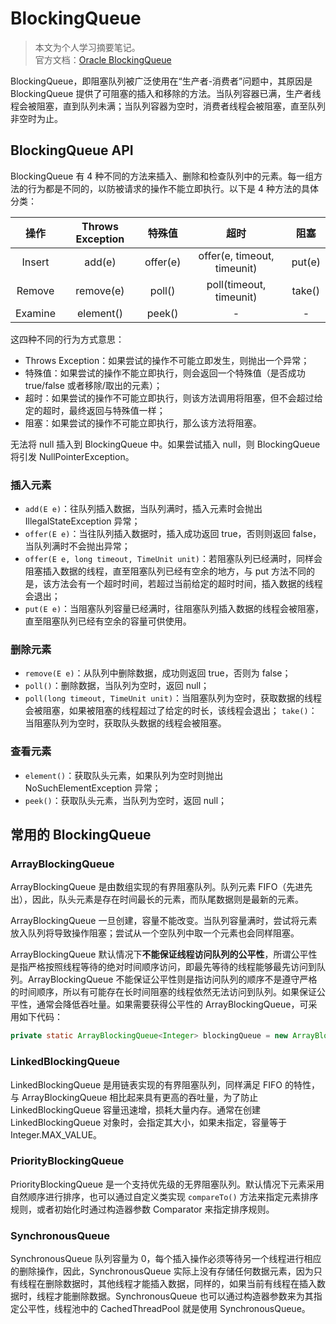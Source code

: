 # BlockingQueue

> 本文为个人学习摘要笔记。  
> 官方文档：[Oracle BlockingQueue](https://docs.oracle.com/javase/7/docs/api/java/util/concurrent/BlockingQueue.html)

BlockingQueue，即阻塞队列被广泛使用在“生产者-消费者”问题中，其原因是 BlockingQueue 提供了可阻塞的插入和移除的方法。当队列容器已满，生产者线程会被阻塞，直到队列未满；当队列容器为空时，消费者线程会被阻塞，直至队列非空时为止。

## BlockingQueue API

BlockingQueue 有 4 种不同的方法来插入、删除和检查队列中的元素。每一组方法的行为都是不同的，以防被请求的操作不能立即执行。以下是 4 种方法的具体分类：

|  操作   | Throws Exception |  特殊值  |            超时             |  阻塞  |
| :-----: | :--------------: | :------: | :-------------------------: | :----: |
| Insert  |      add(e)      | offer(e) | offer(e, timeout, timeunit) | put(e) |
| Remove  |    remove(e)     |  poll()  |   poll(timeout, timeunit)   | take() |
| Examine |    element()     |  peek()  |              -              |   -    |

这四种不同的行为方式意思：

- Throws Exception：如果尝试的操作不可能立即发生，则抛出一个异常；
- 特殊值：如果尝试的操作不能立即执行，则会返回一个特殊值（是否成功 true/false 或者移除/取出的元素）；
- 超时：如果尝试的操作不可能立即执行，则该方法调用将阻塞，但不会超过给定的超时，最终返回与特殊值一样；
- 阻塞：如果尝试的操作不可能立即执行，那么该方法将阻塞。

无法将 null 插入到 BlockingQueue 中。如果尝试插入 null，则 BlockingQueue 将引发 NullPointerException。

### 插入元素

- `add(E e)`：往队列插入数据，当队列满时，插入元素时会抛出 IllegalStateException 异常；
- `offer(E e)`：当往队列插入数据时，插入成功返回 true，否则则返回 false，当队列满时不会抛出异常；
- `offer(E e, long timeout, TimeUnit unit)`：若阻塞队列已经满时，同样会阻塞插入数据的线程，直至阻塞队列已经有空余的地方，与 put 方法不同的是，该方法会有一个超时时间，若超过当前给定的超时时间，插入数据的线程会退出；
- `put(E e)`：当阻塞队列容量已经满时，往阻塞队列插入数据的线程会被阻塞，直至阻塞队列已经有空余的容量可供使用。

### 删除元素

- `remove(E e)`：从队列中删除数据，成功则返回 true，否则为 false；
- `poll()`：删除数据，当队列为空时，返回 null；
- `poll(long timeout, TimeUnit unit)`：当阻塞队列为空时，获取数据的线程会被阻塞，如果被阻塞的线程超过了给定的时长，该线程会退出；
  `take()`：当阻塞队列为空时，获取队头数据的线程会被阻塞。

### 查看元素

- `element()`：获取队头元素，如果队列为空时则抛出 NoSuchElementException 异常；
- `peek()`：获取队头元素，当队列为空时，返回 null；

## 常用的 BlockingQueue

### ArrayBlockingQueue

ArrayBlockingQueue 是由数组实现的有界阻塞队列。队列元素 FIFO（先进先出），因此，队头元素是存在时间最长的元素，而队尾数据则是最新的元素。

ArrayBlockingQueue 一旦创建，容量不能改变。当队列容量满时，尝试将元素放入队列将导致操作阻塞；尝试从一个空队列中取一个元素也会同样阻塞。

ArrayBlockingQueue 默认情况下**不能保证线程访问队列的公平性**，所谓公平性是指严格按照线程等待的绝对时间顺序访问，即最先等待的线程能够最先访问到队列。ArrayBlockingQueue 不能保证公平性则是指访问队列的顺序不是遵守严格的时间顺序，所以有可能存在长时间阻塞的线程依然无法访问到队列。如果保证公平性，通常会降低吞吐量。如果需要获得公平性的 ArrayBlockingQueue，可采用如下代码：

```java
private static ArrayBlockingQueue<Integer> blockingQueue = new ArrayBlockingQueue<Integer>(10, true);
```

### LinkedBlockingQueue

LinkedBlockingQueue 是用链表实现的有界阻塞队列，同样满足 FIFO 的特性，与 ArrayBlockingQueue 相比起来具有更高的吞吐量，为了防止 LinkedBlockingQueue 容量迅速增，损耗大量内存。通常在创建 LinkedBlockingQueue 对象时，会指定其大小，如果未指定，容量等于 Integer.MAX_VALUE。

### PriorityBlockingQueue

PriorityBlockingQueue 是一个支持优先级的无界阻塞队列。默认情况下元素采用自然顺序进行排序，也可以通过自定义类实现 `compareTo()` 方法来指定元素排序规则，或者初始化时通过构造器参数 Comparator 来指定排序规则。

### SynchronousQueue

SynchronousQueue 队列容量为 0，每个插入操作必须等待另一个线程进行相应的删除操作，因此，SynchronousQueue 实际上没有存储任何数据元素，因为只有线程在删除数据时，其他线程才能插入数据，同样的，如果当前有线程在插入数据时，线程才能删除数据。SynchronousQueue 也可以通过构造器参数来为其指定公平性，线程池中的 CachedThreadPool 就是使用 SynchronousQueue。
